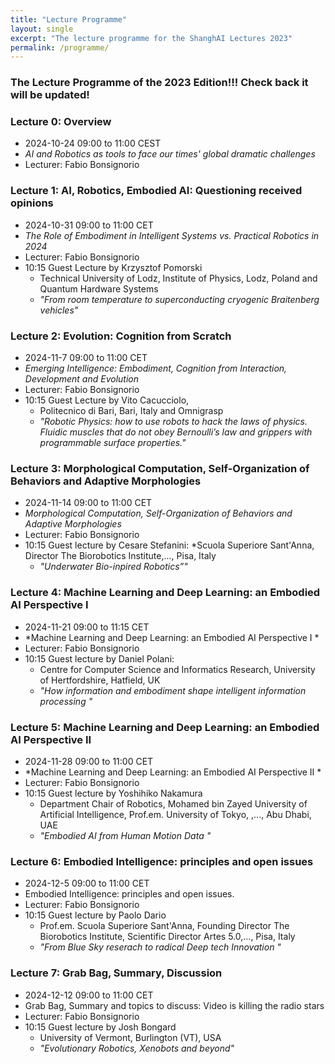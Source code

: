 ```yaml
---
title: "Lecture Programme"
layout: single
excerpt: "The lecture programme for the ShanghAI Lectures 2023"
permalink: /programme/
---
```


### The Lecture Programme of the 2023 Edition!!!  Check back it will be updated!

### Lecture 0: Overview
* 2024-10-24  09:00 to 11:00 CEST 
* *AI and Robotics as tools to face our times' global dramatic challenges* 
* Lecturer: Fabio Bonsignorio

### Lecture 1: AI, Robotics, Embodied AI: Questioning received opinions
* 2024-10-31  09:00 to 11:00 CET 
* *The Role of Embodiment in Intelligent Systems vs. Practical Robotics in 2024* 
* Lecturer: Fabio Bonsignorio
* 10:15 Guest Lecture by Krzysztof Pomorski 
  * Technical University of Lodz, Institute of Physics, Lodz, Poland and Quantum Hardware Systems
  * *"From room temperature to superconducting cryogenic Braitenberg vehicles"*
  
### Lecture 2: Evolution: Cognition from Scratch
* 2024-11-7 09:00 to 11:00 CET 
* *Emerging Intelligence: Embodiment, Cognition from Interaction, Development and Evolution* 
* Lecturer: Fabio Bonsignorio
* 10:15 Guest Lecture by Vito Cacucciolo,  
  * Politecnico di Bari, Bari, Italy and Omnigrasp
  * *"Robotic Physics: how to use robots to hack the laws of physics. Fluidic muscles that do not obey Bernoulli’s law and grippers with programmable surface properties."* 

### Lecture 3: Morphological Computation, Self-Organization of Behaviors and Adaptive Morphologies
* 2024-11-14 09:00 to 11:00 CET 
* *Morphological Computation, Self-Organization of Behaviors and Adaptive Morphologies* 
* Lecturer: Fabio Bonsignorio
* 10:15 Guest lecture by Cesare Stefanini: 
  *Scuola Superiore Sant'Anna, Director The Biorobotics Institute,..., Pisa, Italy
  * *"Underwater Bio-inpired Robotics”"* 
  
### Lecture 4: Machine Learning and Deep Learning: an Embodied AI Perspective I
* 2024-11-21 09:00 to 11:15 CET
* *Machine Learning and Deep Learning: an Embodied AI Perspective I * 
* Lecturer: Fabio Bonsignorio 
* 10:15 Guest lecture by Daniel Polani: 
  * Centre for Computer Science and Informatics Research, University of Hertfordshire, Hatfield, UK
  * *"How information and embodiment shape intelligent information processing "*

### Lecture 5: Machine Learning and Deep Learning: an Embodied AI Perspective II
* 2024-11-28  09:00 to 11:00 CET
* *Machine Learning and Deep Learning: an Embodied AI Perspective II *  
* Lecturer: Fabio Bonsignorio 
* 10:15  Guest lecture by Yoshihiko Nakamura
   * Department Chair of Robotics, Mohamed bin Zayed University of Artificial Intelligence, Prof.em. University of Tokyo, ,..., Abu Dhabi, UAE
   * *"Embodied AI from Human Motion Data "*
    
### Lecture  6: Embodied Intelligence: principles and open issues
* 2024-12-5 09:00 to 11:00 CET 
* Embodied Intelligence: principles and open issues. 
* Lecturer: Fabio Bonsignorio
* 10:15  Guest lecture by Paolo Dario
   * Prof.em. Scuola Superiore Sant'Anna, Founding Director The Biorobotics Institute, Scientific Director Artes 5.0,..., Pisa, Italy
   * *"From Blue Sky reserach to radical Deep tech Innovation "*

### Lecture  7: Grab Bag, Summary, Discussion
* 2024-12-12 09:00 to 11:00 CET
* Grab Bag, Summary and topics to discuss: Video is killing the radio stars 
* Lecturer: Fabio Bonsignorio
* 10:15 Guest lecture by Josh Bongard
   * University of Vermont, Burlington (VT), USA
   * *"Evolutionary Robotics, Xenobots and beyond"*







  


